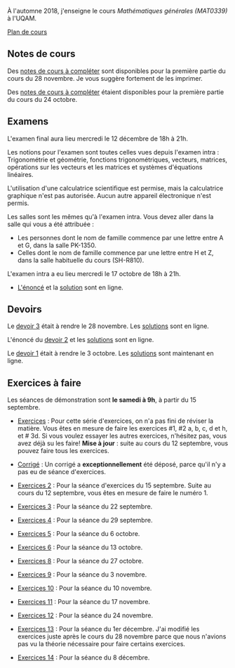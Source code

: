 À l'automne 2018, j'enseigne le cours _Mathématiques générales (MAT0339)_ à l'UQAM.

[Plan de cours](MAT0339-A18-plan_de_cours.pdf)

## Notes de cours

Des [notes de cours à compléter](Notes_trouees13.pdf) sont disponibles pour la première partie du cours du 28 novembre. Je vous suggère fortement de les imprimer.

Des [notes de cours à compléter](Notes_trouees8.pdf) étaient disponibles pour la première partie du cours du 24 octobre.

## Examens

L'examen final aura lieu mercredi le 12 décembre de 18h à 21h.

Les notions pour l'examen sont toutes celles vues depuis l'examen intra : Trigonométrie et géométrie, fonctions trigonométriques, vecteurs, matrices, opérations sur les vecteurs et les matrices et systèmes d'équations linéaires.

L'utilisation d'une calculatrice scientifique est permise, mais la calculatrice graphique n'est pas autorisée. Aucun autre appareil électronique n'est permis.

Les salles sont les mêmes qu'à l'examen intra. Vous devez aller dans la salle qui vous a été attribuée :

  *   Les personnes dont le nom de famille commence par une lettre entre A et G, dans la salle PK-1350.
  *   Celles dont le nom de famille commence par une lettre entre H et Z, dans la salle habituelle du cours (SH-R810).

L'examen intra a eu lieu mercredi le 17 octobre de 18h à 21h.
* [L'énoncé](Examen1.pdf) et la [solution](Examen1-solutions.pdf) sont en ligne.

## Devoirs


Le [devoir 3](Devoir3.pdf) était à rendre le 28 novembre. Les [solutions](Devoir3-solutions.pdf) sont en ligne.

L'énoncé du [devoir 2](Devoir2.pdf) et les [solutions](Devoir2-solutions.pdf) sont en ligne.

Le [devoir 1](Devoir1.pdf) était à rendre le 3 octobre. Les [solutions](Devoir1-solutions.pdf) sont maintenant en ligne.

## Exercices à faire
Les séances de démonstration sont  **le samedi à 9h**, à partir du 15 septembre.

* [Exercices](Exercices1.pdf) : Pour cette série d'exercices, on n'a pas fini de réviser la matière. Vous êtes en mesure de faire les exercices #1, #2 a, b, c, d et h, et # 3d. Si vous voulez essayer les autres exercices, n'hésitez pas, vous avez déjà su les faire! **Mise à jour** : suite au cours du 12 septembre, vous pouvez faire tous les exercices.
* [Corrigé](Exercices1-corrige.pdf) : Un corrigé a **exceptionnellement** été déposé, parce qu'il n'y a pas eu de séance d'exercices.

* [Exercices 2](Exercices2.pdf) : Pour la séance d'exercices du 15 septembre. Suite au cours du 12 septembre, vous êtes en mesure de faire le numéro 1.
* [Exercices 3](Exercices3.pdf) : Pour la séance du 22 septembre.
* [Exercices 4](Exercices4.pdf) : Pour la séance du 29 septembre.
* [Exercices 5](Exercices5.pdf) : Pour la séance du 6 octobre.
* [Exercices 6](Exercices6.pdf) : Pour la séance du 13 octobre.
* [Exercices 8](Exercices8.pdf) : Pour la séance du 27 octobre.
* [Exercices 9](Exercices9.pdf) : Pour la séance du 3 novembre.
* [Exercices 10](Exercices10.pdf) : Pour la séance du 10 novembre.
* [Exercices 11](Exercices11.pdf) : Pour la séance du 17 novembre.
* [Exercices 12](Exercices12.pdf) : Pour la séance du 24 novembre.
* [Exercices 13](Exercices13.pdf) : Pour la séance du 1er décembre. J'ai modifié les exercices juste après le cours du 28 novembre parce que nous n'avions pas vu la théorie nécessaire pour faire certains exercices.
* [Exercices 14](Exercices14.pdf) : Pour la séance du 8 décembre.
